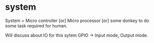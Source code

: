 # system

System = Micro controller [or] Micro processor [or] some donkey to do some task required for human.

Will discuss about IO for this sytem
  GPIO -> Input mode, Output mode.
